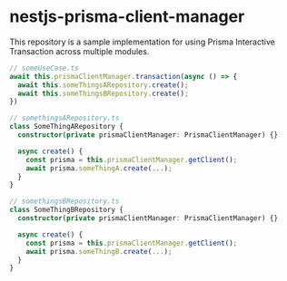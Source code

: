 # nestjs-prisma-client-manager

This repository is a sample implementation for using Prisma Interactive Transaction across multiple modules.

```ts
// someUseCase.ts
await this.prismaClientManager.transaction(async () => {
  await this.someThingsARepository.create();
  await this.someThingsBRepository.create();
})

// somethingsARepository.ts
class SomeThingARepository {
  constructor(private prismaClientManager: PrismaClientManager) {}

  async create() {
    const prisma = this.prismaClientManager.getClient();
    await prisma.someThingA.create(...);
  }
}

// somethingsBRepository.ts
class SomeThingBRepository {
  constructor(private prismaClientManager: PrismaClientManager) {}

  async create() {
    const prisma = this.prismaClientManager.getClient();
    await prisma.someThingB.create(...);
  }
}
```
